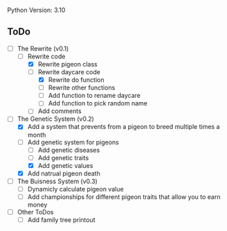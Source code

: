 Python Version: 3.10

## ToDo
- [ ] The Rewrite (v0.1)
  - [ ] Rewrite code
    - [x] Rewrite pigeon class
    - [ ] Rewrite daycare code
      - [x] Rewrite do function
      - [ ] Rewrite other functions
      - [ ] Add function to rename daycare
      - [ ] Add function to pick random name
    - [ ] Add comments
- [ ] The Genetic System (v0.2)
  - [x] Add a system that prevents from a pigeon to breed multiple times a month
  - [ ] Add genetic system for pigeons
    - [ ] Add genetic diseases
    - [ ] Add genetic traits
    - [x] Add genetic values
  - [x] Add natrual pigeon death
- [ ] The Buisness System (v0.3)
  - [ ] Dynamicly calculate pigeon value
  - [ ] Add championships for different pigeon traits that allow you to earn money

- [ ] Other ToDos
  - [ ] Add family tree printout
